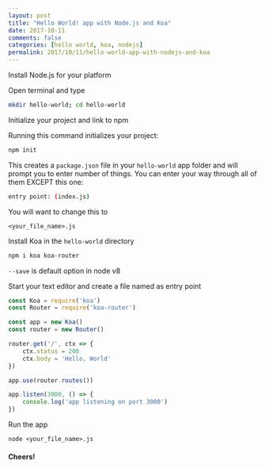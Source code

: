 ```yaml
---
layout: post
title: "Hello World! app with Node.js and Koa"
date: 2017-10-11
comments: false
categories: [hello world, koa, nodejs]
permalink: 2017/10/11/hello-world-app-with-nodejs-and-koa
---
```


Install Node.js for your platform

Open terminal and type
```sh
mkdir hello-world; cd hello-world
```
Initialize your project and link to npm

Running this command initializes your project:
```sh
npm init
```
This creates a `package.json` file in your `hello-world` app folder and will prompt you to enter number of things. You can enter your way through all of them EXCEPT this one:
```sh
entry point: (index.js)
```
You will want to change this to
```
<your_file_name>.js
```
Install Koa in the `hello-world` directory
```sh
npm i koa koa-router
```
`--save` is default option in node v8

Start your text editor and create a file named as entry point

```js
const Koa = require('koa')
const Router = require('koa-router')

const app = new Koa()
const router = new Router()

router.get('/', ctx => {
    ctx.status = 200
    ctx.body = 'Hello, World'
})

app.use(router.routes())

app.listen(3000, () => {
    console.log('app listening on port 3000')
})
```

Run the app
```
node <your_file_name>.js
```

#### Cheers!
